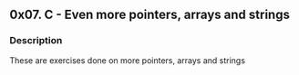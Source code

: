 ## 0x07. C - Even more pointers, arrays and strings

### Description
These are exercises done on more pointers, arrays and strings
